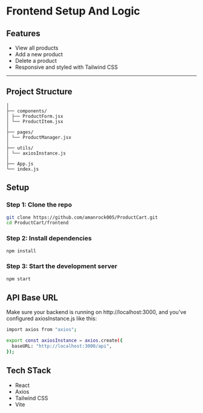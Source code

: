 # Frontend Setup And Logic

## Features
- View all products
- Add a new product
- Delete a product
- Responsive and styled with Tailwind CSS

---

## Project Structure
```
│
├── components/
│ ├── ProductForm.jsx
│ └── ProductItem.jsx
│
├── pages/
│ └── ProductManager.jsx
│
├── utils/
│ └── axiosInstance.js
│
├── App.js
└── index.js
```

## Setup 

### Step 1: Clone the repo
```bash
git clone https://github.com/amanrock005/ProductCart.git
cd ProductCart/frontend
```

### Step 2: Install dependencies 
```bash
npm install
```

### Step 3: Start the development server
```bash
npm start
```

## API Base URL

Make sure your backend is running on http://localhost:3000, and you've configured axiosInstance.js like this:

```bash
import axios from "axios";

export const axiosInstance = axios.create({
  baseURL: "http://localhost:3000/api",
});
```

## Tech STack
- React
- Axios
- Tailwind CSS
- Vite
